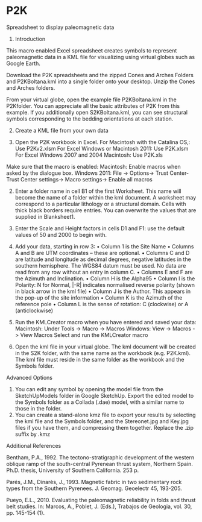 # P2K
Spreadsheet to display paleomagnetic data


1. Introduction

This macro enabled Excel spreadsheet creates symbols to represent paleomagnetic data in a KML file for visualizing using virtual globes such as Google Earth.

Download the P2K spreadsheets and the zipped Cones and Arches Folders and P2KBoltana.kml into a single folder onto your desktop. Unzip the Cones and Arches folders.

From your virtual globe, open the example file P2KBoltana.kml in the P2Kfolder. You can appreciate all the basic attributes of P2K from this example. If you additionally open S2KBoltana.kml, you can see structural symbols corresponding to the bedding orientations at each station.


2. Create a KML file from your own data

1.	Open the P2K workbook in Excel.
For Macintosh with the Catalina OS,: Use P2Kv2.xlsm
For Excel Windows or Macintosh 2011: Use P2K.xlsm
For Excel Windows 2007 and 2004 Macintosh: Use P2K.xls

Make sure that the macro is enabled:
Macintosh: Enable macros when asked by the dialogue box.
Windows 2011: File -> Options-> Trust Center-Trust Center settings-> Macro settings-> Enable all macros

2.	Enter a folder name in cell B1 of the first Worksheet. This name will become the name of a folder within the kml document. A worksheet may correspond to a particular lithology or a structural domain. Cells with thick black borders require entries. You can overwrite the values that are supplied in Blanksheet1.

3.	Enter the Scale and Height factors in cells D1 and F1: use the default values of 50 and 2000 to begin with.

4. 	Add your data, starting in row 3:
•	Column 1 is the Site Name
•	Columns A and B are UTM coordinates – these are optional.
•	Columns C and D are latitude and longitude as decimal degrees, negative latitudes in the southern hemisphere. The WGS84 datum must be used. No data are read from any row without an entry in column C.
•	Columns E and F are the Azimuth and Inclination. 
•	Column H is the Alpha95
•	Column I is the Polarity: N for Normal, |-R| indicates normalised reverse polarity (shown in black arrow in the kml file)
•	Column J is the Author. This appears in the pop-up of the site information
•	Column K is the Azimuth of the reference pole
•	Column L is the sense of rotation: C (clockwise) or A (anticlockwise)


8. 	Run the KMLCreator macro when you have entered and saved your data: 
Macintosh: Under Tools -> Macro -> Macros
Windows: View -> Macros -> View Macros
Select and run the KMLCreator macro

9. 	Open the kml file in your virtual globe. The kml document will be created in the S2K folder, with the same name as the workbook (e.g. P2K.kml). The kml file must reside in the same folder as the workbook and the Symbols folder.


Advanced Options

1.	You can edit any symbol by opening the model file from the SketchUpModels folder in Google SketchUp. Export the edited model to the Symbols folder as a Collada (.dae) model, with a similar name to those in the folder.
2.	You can create a stand-alone kmz file to export your results by selecting the kml file and the Symbols folder, and the Stereonet.jpg and Key.jpg files if you have them, and compressing them together. Replace the .zip suffix by .kmz


Additional References

Bentham, P.A., 1992. The tectono-stratigraphic development of the western oblique
 ramp of the south-central Pyrenean thrust system, Northern Spain. Ph.D. thesis,
 University of Southern California. 253 p.

Parés, J.M., Dinarès, J., 1993. Magnetic fabric in two sedimentary rock types from the
 Southern Pyrenees. J. Geomag. Geoelectr 45, 193-205.

Pueyo, E.L., 2010. Evaluating the paleomagnetic reliability in folds and thrust belt
 studies. In: Marcos, A., Poblet, J. (Eds.), Trabajos de Geologia, vol. 30, pp. 145-154 (1).


